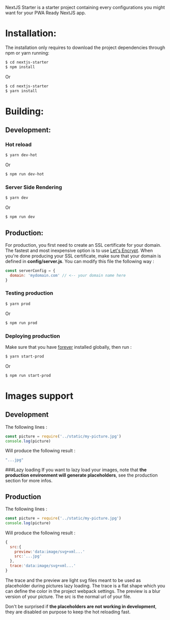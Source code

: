 NextJS Starter is a starter project containing every configurations you might want for your PWA Ready NextJS app.

# Installation:
The installation only requires to download the project dependencies through npm or yarn running:

```bash
$ cd nextjs-starter
$ npm install
```

Or

```bash
$ cd nextjs-starter
$ yarn install
```

# Building:
## Development:
### Hot reload

```bash
$ yarn dev-hot
```

Or

```bash
$ npm run dev-hot
```

### Server Side Rendering
```bash
$ yarn dev
```

Or

```bash
$ npm run dev
```

## Production:
For production, you first need to create an SSL certificate for your domain. The fastest and most inexpensive option is to use [Let's Encrypt](https://letsencrypt.org/). When you're done producing your SSL certificate, make sure that your domain is defined in __config/server.js__. You can modify this file the following way :
```javascript
const serverConfig = {
  domain: 'mydomain.com' // <-- your domain name here
}
```

### Testing production

```bash
$ yarn prod
```

Or

```bash
$ npm run prod
```

### Deploying production
Make sure that you have [forever](https://www.npmjs.com/package/forever) installed globally, then run :

```bash
$ yarn start-prod
```

Or

```bash
$ npm run start-prod
```

# Images support
## Development
The following lines :

```javascript
const picture = require('../static/my-picture.jpg')
console.log(picture)
```

Will produce the following result :
```javascript
"...jpg"
```

###Lazy loading
If you want to lazy load your images, note that **the production environment will generate placeholders**, see the production section for more infos.

## Production
The following lines :

```javascript
const picture = require('../static/my-picture.jpg')
console.log(picture)
```

Will produce the following result :
```javascript
{
  src:{
    preview:'data:image/svg+xml...'
    src:'...jpg'
  },
  trace:'data:image/svg+xml...'
}
```

The trace and the preview are light svg files meant to be used as placeholder during pictures lazy loading.
The trace is a flat shape which you can define the color in the project webpack settings.
The preview is a blur version of your picture.
The src is the normal url of your file.

Don't be surprised if **the placeholders are not working in development**, they are disabled on purpose to keep the hot reloading fast.

